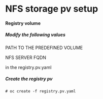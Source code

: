# NFS storage pv setup

#### Registry volume

##### Modify the following values

PATH TO THE PREDEFINED VOLUME

NFS SERVER FQDN

in the registry.pv.yaml

##### Create the registry pv
    # oc create -f registry.pv.yaml
